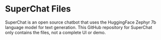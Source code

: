 # SuperChat Files
SuperChat is an open source chatbot that uses the HuggingFace Zephyr 7b language model for text generation.
This GitHub repository for SuperChat only contains the files, not a complete UI or demo.
